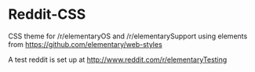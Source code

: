 Reddit-CSS
==========

CSS theme for /r/elementaryOS and /r/elementarySupport using elements from https://github.com/elementary/web-styles

A test reddit is set up at http://www.reddit.com/r/elementaryTesting
